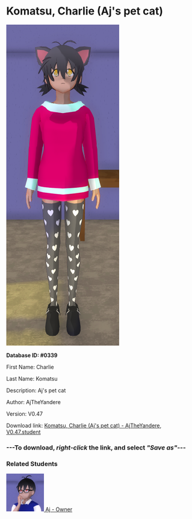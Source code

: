 # Komatsu, Charlie (Aj's pet cat)

<img src="Files/Komatsu, Charlie (Aj's pet cat).png" title="Komatsu, Charlie (Aj's pet cat) - AjTheYandere, V0.47">

**Database ID: #0339**

First Name: Charlie

Last Name: Komatsu

Description: Aj's pet cat

Author: AjTheYandere

Version: V0.47

Download link: <a href="https://raw.githubusercontent.com/Arbiter1223/Daigaku-Gurashi-Custom-Students/master/Students/Files/Komatsu%2C%20Charlie%20(Aj's%20pet%20cat)%20-%20AjTheYandere%2C%20V0.47.student">Komatsu, Charlie (Aj's pet cat) - AjTheYandere, V0.47.student</a>

### ---**To download, _right-click_ the link, and select _"Save as"_**---

### Related Students

<a href="TheYandere, Aj (A very antisocial guy).md"><img src="Files/Thumbs/TheYandere, Aj (A very antisocial guy).png" height="100" width="100" title="TheYandere, Aj (A very antisocial guy) - AjTheYandere, V0.47"></a><a href="TheYandere, Aj (A very antisocial guy).md"> Aj - Owner</a>


